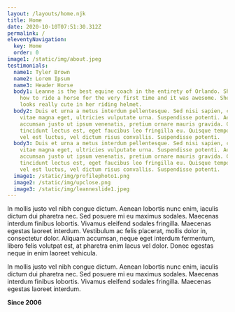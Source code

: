 ```yaml
---
layout: /layouts/home.njk
title: Home
date: 2020-10-10T07:51:30.312Z
permalink: /
eleventyNavigation:
  key: Home
  order: 0
image1: /static/img/about.jpeg
testimonials:
  name1: Tyler Brown
  name2: Lorem Ipsum
  name3: Header Horse
  body1: Leanne is the best equine coach in the entirety of Orlando. She taught me
    how to ride a horse for the very first time and it was awesome. She also
    looks really cute in her riding helmet.
  body2: Duis et urna a metus interdum pellentesque. Sed nisi sapien, commodo
    vitae magna eget, ultricies vulputate urna. Suspendisse potenti. Aenean
    accumsan justo ut ipsum venenatis, pretium ornare mauris gravida. Cras
    tincidunt lectus est, eget faucibus leo fringilla eu. Quisque tempor diam
    vel est luctus, vel dictum risus convallis. Suspendisse potenti.
  body3: Duis et urna a metus interdum pellentesque. Sed nisi sapien, commodo
    vitae magna eget, ultricies vulputate urna. Suspendisse potenti. Aenean
    accumsan justo ut ipsum venenatis, pretium ornare mauris gravida. Cras
    tincidunt lectus est, eget faucibus leo fringilla eu. Quisque tempor diam
    vel est luctus, vel dictum risus convallis. Suspendisse potenti.
  image1: /static/img/profilephoto1.png
  image2: /static/img/upclose.png
  image3: /static/img/leanneslide1.jpeg
---
```

In mollis justo vel nibh congue dictum. Aenean lobortis nunc enim, iaculis dictum dui pharetra nec. Sed posuere mi eu maximus sodales. Maecenas interdum finibus lobortis. Vivamus eleifend sodales fringilla. Maecenas egestas laoreet interdum. Vestibulum ac felis placerat, mollis dolor in, consectetur dolor. Aliquam accumsan, neque eget interdum fermentum, libero felis volutpat est, at pharetra enim lacus vel dolor. Donec egestas neque in enim laoreet vehicula.

In mollis justo vel nibh congue dictum. Aenean lobortis nunc enim, iaculis dictum dui pharetra nec. Sed posuere mi eu maximus sodales. Maecenas interdum finibus lobortis. Vivamus eleifend sodales fringilla. Maecenas egestas laoreet interdum.

**Since 2006**